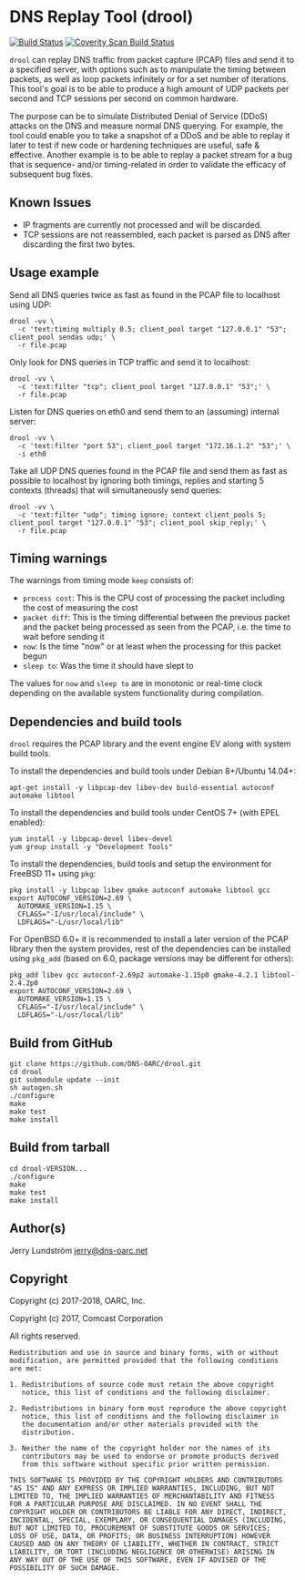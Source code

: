# DNS Replay Tool (drool)

[![Build Status](https://travis-ci.org/DNS-OARC/drool.svg?branch=develop)](https://travis-ci.org/DNS-OARC/drool) [![Coverity Scan Build Status](https://scan.coverity.com/projects/12202/badge.svg)](https://scan.coverity.com/projects/dns-oarc-drool)

`drool` can replay DNS traffic from packet capture (PCAP) files and send
it to a specified server, with options such as to manipulate the timing
between packets, as well as loop packets infinitely or for a set number
of iterations. This tool's goal is to be able to produce a high amount
of UDP packets per second and TCP sessions per second on common hardware.

The purpose can be to simulate Distributed Denial of Service (DDoS) attacks
on the DNS and measure normal DNS querying. For example, the tool could
enable you to take a snapshot of a DDoS and be able to replay it later
to test if new code or hardening techniques are useful, safe & effective.
Another example is to be able to replay a packet stream for a
bug that is sequence- and/or timing-related in order to validate the
efficacy of subsequent bug fixes.

## Known Issues

- IP fragments are currently not processed and will be discarded.
- TCP sessions are not reassembled, each packet is parsed as DNS after
  discarding the first two bytes.

## Usage example

Send all DNS queries twice as fast as found in the PCAP file to localhost
using UDP:

```shell
drool -vv \
  -c 'text:timing multiply 0.5; client_pool target "127.0.0.1" "53"; client_pool sendas udp;' \
  -r file.pcap
```

Only look for DNS queries in TCP traffic and send it to localhost:

```shell
drool -vv \
  -c 'text:filter "tcp"; client_pool target "127.0.0.1" "53";' \
  -r file.pcap
```

Listen for DNS queries on eth0 and send them to an (assuming) internal server:

```shell
drool -vv \
  -c 'text:filter "port 53"; client_pool target "172.16.1.2" "53";' \
  -i eth0
```

Take all UDP DNS queries found in the PCAP file and send them as fast as
possible to localhost by ignoring both timings, replies and starting 5
contexts (threads) that will simultaneously send queries:

```shell
drool -vv \
  -c 'text:filter "udp"; timing ignore; context client_pools 5; client_pool target "127.0.0.1" "53"; client_pool skip_reply;' \
  -r file.pcap
```

## Timing warnings

The warnings from timing mode `keep` consists of:
- `process cost`: This is the CPU cost of processing the packet including the cost of measuring the cost
- `packet diff`: This is the timing differential between the previous packet and the packet being processed as seen from the PCAP, i.e. the time to wait before sending it
- `now`: Is the time "now" or at least when the processing for this packet begun
- `sleep to`: Was the time it should have slept to

The values for `now` and `sleep to` are in monotonic or real-time clock
depending on the available system functionality during compilation.

## Dependencies and build tools

`drool` requires the PCAP library and the event engine EV along with system
build tools.

To install the dependencies and build tools under Debian 8+/Ubuntu 14.04+:
```
apt-get install -y libpcap-dev libev-dev build-essential autoconf automake libtool
```

To install the dependencies and build tools under CentOS 7+ (with EPEL enabled):
```
yum install -y libpcap-devel libev-devel
yum group install -y "Development Tools"
```

To install the dependencies, build tools and setup the environment for
FreeBSD 11+ using `pkg`:
```
pkg install -y libpcap libev gmake autoconf automake libtool gcc
export AUTOCONF_VERSION=2.69 \
  AUTOMAKE_VERSION=1.15 \
  CFLAGS="-I/usr/local/include" \
  LDFLAGS="-L/usr/local/lib"
```

For OpenBSD 6.0+ it is recommended to install a later version of the PCAP
library then the system provides, rest of the dependencies can be installed
using `pkg_add` (based on 6.0, package versions may be different for others):
```
pkg_add libev gcc autoconf-2.69p2 automake-1.15p0 gmake-4.2.1 libtool-2.4.2p0
export AUTOCONF_VERSION=2.69 \
  AUTOMAKE_VERSION=1.15 \
  CFLAGS="-I/usr/local/include" \
  LDFLAGS="-L/usr/local/lib"
```

## Build from GitHub

```
git clone https://github.com/DNS-OARC/drool.git
cd drool
git submodule update --init
sh autogen.sh
./configure
make
make test
make install
```

## Build from tarball

```
cd drool-VERSION...
./configure
make
make test
make install
```

## Author(s)

Jerry Lundström <jerry@dns-oarc.net>

## Copyright

Copyright (c) 2017-2018, OARC, Inc.

Copyright (c) 2017, Comcast Corporation

All rights reserved.

```
Redistribution and use in source and binary forms, with or without
modification, are permitted provided that the following conditions
are met:

1. Redistributions of source code must retain the above copyright
   notice, this list of conditions and the following disclaimer.

2. Redistributions in binary form must reproduce the above copyright
   notice, this list of conditions and the following disclaimer in
   the documentation and/or other materials provided with the
   distribution.

3. Neither the name of the copyright holder nor the names of its
   contributors may be used to endorse or promote products derived
   from this software without specific prior written permission.

THIS SOFTWARE IS PROVIDED BY THE COPYRIGHT HOLDERS AND CONTRIBUTORS
"AS IS" AND ANY EXPRESS OR IMPLIED WARRANTIES, INCLUDING, BUT NOT
LIMITED TO, THE IMPLIED WARRANTIES OF MERCHANTABILITY AND FITNESS
FOR A PARTICULAR PURPOSE ARE DISCLAIMED. IN NO EVENT SHALL THE
COPYRIGHT HOLDER OR CONTRIBUTORS BE LIABLE FOR ANY DIRECT, INDIRECT,
INCIDENTAL, SPECIAL, EXEMPLARY, OR CONSEQUENTIAL DAMAGES (INCLUDING,
BUT NOT LIMITED TO, PROCUREMENT OF SUBSTITUTE GOODS OR SERVICES;
LOSS OF USE, DATA, OR PROFITS; OR BUSINESS INTERRUPTION) HOWEVER
CAUSED AND ON ANY THEORY OF LIABILITY, WHETHER IN CONTRACT, STRICT
LIABILITY, OR TORT (INCLUDING NEGLIGENCE OR OTHERWISE) ARISING IN
ANY WAY OUT OF THE USE OF THIS SOFTWARE, EVEN IF ADVISED OF THE
POSSIBILITY OF SUCH DAMAGE.
```
